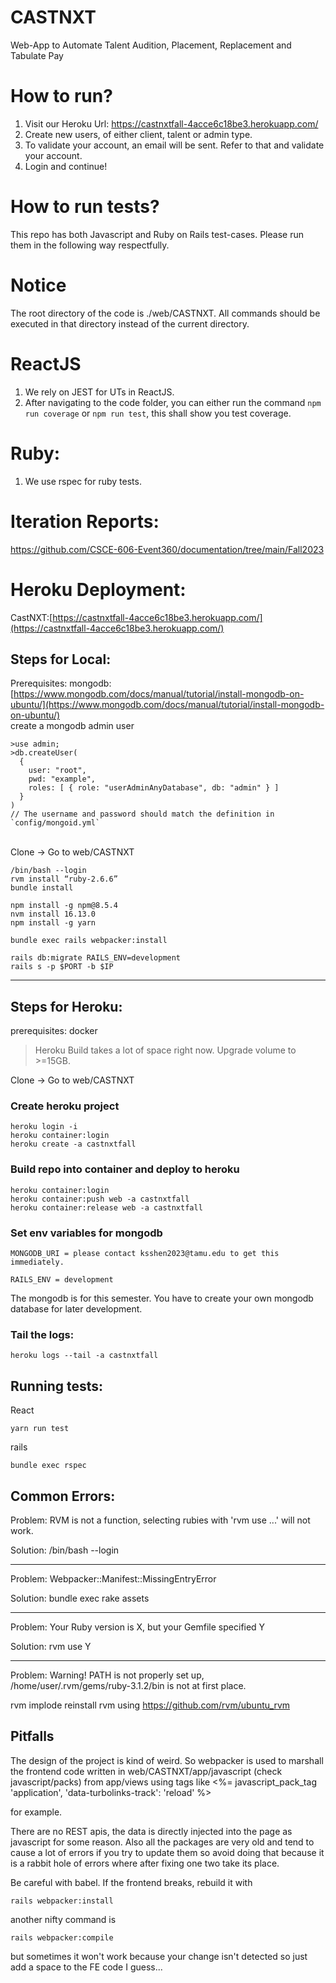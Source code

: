 
# CASTNXT
Web-App to Automate Talent Audition, Placement, Replacement and Tabulate Pay

# How to run?
1. Visit our Heroku Url: https://castnxtfall-4acce6c18be3.herokuapp.com/
2. Create new users, of either client, talent or admin type.
3. To validate your account, an email will be sent. Refer to that and validate your account.
4. Login and continue!

# How to run tests?

This repo has both Javascript and Ruby on Rails test-cases. Please run them in the following way respectfully. 
# Notice
The root directory of the code is ./web/CASTNXT. All commands should be executed in that directory instead of the current directory.
# ReactJS
1. We rely on JEST for UTs in ReactJS. 
2. After navigating to the code folder, you can either run the command `npm run coverage` or `npm run test`, this shall show you test coverage.

# Ruby:
1. We use rspec for ruby tests.

# Iteration Reports: 
<!-- There are 2 iteration reports and 1 final report in total. -->
https://github.com/CSCE-606-Event360/documentation/tree/main/Fall2023

<!-- # Presentation:
https://tamucs-my.sharepoint.com/:p:/g/personal/anushkagarg_tamu_edu/Efy2j5Wx94RGg3DHXSwwhzABcBfsTAJGz2VbhXSGtP7-5Q?e=glfvnl

# Demo:
https://drive.google.com/file/d/1ltjPFTOFTjmW5PaYCQwqj9crIkx1Y_8r/view -->



<!-- # Iteration Reports: 
There is 1 iteration report present at
https://github.com/tamu-edu-students/CastNXT_Spring2023/tree/main/documentation/Spring2023 -->

# Heroku Deployment:
CastNXT:[https://castnxtfall-4acce6c18be3.herokuapp.com/](https://castnxtfall-4acce6c18be3.herokuapp.com/)

## Steps for Local:
Prerequisites: mongodb:[https://www.mongodb.com/docs/manual/tutorial/install-mongodb-on-ubuntu/](https://www.mongodb.com/docs/manual/tutorial/install-mongodb-on-ubuntu/) \
create a mongodb admin user
```
>use admin;
>db.createUser(
  {
    user: "root",
    pwd: "example",
    roles: [ { role: "userAdminAnyDatabase", db: "admin" } ]
  }
)
// The username and password should match the definition in `config/mongoid.yml` 
```
\
Clone -> Go to web/CASTNXT
```
/bin/bash --login
rvm install “ruby-2.6.6”
bundle install
```
```
npm install -g npm@8.5.4
nvm install 16.13.0
npm install -g yarn
```
```
bundle exec rails webpacker:install
```
```
rails db:migrate RAILS_ENV=development
rails s -p $PORT -b $IP
```
---
## Steps for Heroku:
prerequisites: docker
> Heroku Build takes a lot of space right now.
Upgrade volume to >=15GB.

Clone -> Go to web/CASTNXT

### Create heroku project
```
heroku login -i
heroku container:login
heroku create -a castnxtfall
```

### Build repo into container and deploy to heroku
```
heroku container:login
heroku container:push web -a castnxtfall
heroku container:release web -a castnxtfall
```
### Set env variables for mongodb
``` 
MONGODB_URI = please contact ksshen2023@tamu.edu to get this immediately.

RAILS_ENV = development
```
The mongodb is for this semester. You have to create your own mongodb database for later development.

### Tail the logs:
```
heroku logs --tail -a castnxtfall
```

## Running tests:
React
```
yarn run test
```
rails
```
bundle exec rspec
```
## Common Errors:
Problem:
RVM is not a function, selecting rubies with 'rvm use ...' will not work.

Solution:
/bin/bash --login

---
Problem:
Webpacker::Manifest::MissingEntryError

Solution:
bundle exec rake assets

---
Problem:
Your Ruby version is X, but your Gemfile specified Y

Solution:
rvm use Y

---
Problem:
Warning! PATH is not properly set up, /home/user/.rvm/gems/ruby-3.1.2/bin is not at first place.

rvm implode
reinstall rvm using https://github.com/rvm/ubuntu_rvm

## Pitfalls

The design of the project is kind of weird. So webpacker is used to marshall the frontend code written in 
web/CASTNXT/app/javascript (check javascript/packs) from app/views using tags like 
<%= javascript_pack_tag 'application', 'data-turbolinks-track': 'reload' %>

for example. 


There are no REST apis, the data is directly injected into the page as javascript for some reason.
Also all the packages are very old and tend to cause a lot of errors if you try to update them so avoid doing
that because it is a rabbit hole of errors where after fixing one two take its place.

Be careful with babel. If the frontend breaks, rebuild it with

```
rails webpacker:install
```

another nifty command is
```
rails webpacker:compile
```

but sometimes it won't work because your change isn't detected so just add a space to the FE code I guess...
